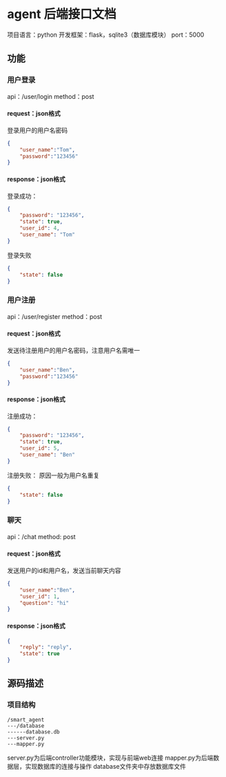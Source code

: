# agent 后端接口文档

项目语言：python
开发框架：flask，sqlite3（数据库模块）
port：5000
## 功能

### 用户登录

api：/user/login
method：post
#### request：json格式
登录用户的用户名密码
```json
{
    "user_name":"Tom",
    "password":"123456"
}
```
#### response：json格式
登录成功：
```json
{
    "password": "123456",
    "state": true,
    "user_id": 4,
    "user_name": "Tom"
}
```
登录失败
```json
{
    "state": false
}

```

### 用户注册

api：/user/register
method：post

#### request：json格式

发送待注册用户的用户名密码，注意用户名需唯一
```json
{
    "user_name":"Ben",
    "password":"123456"
}
```

#### response：json格式

注册成功：
```json
{
    "password": "123456",
    "state": true,
    "user_id": 5,
    "user_name": "Ben"
}
```
注册失败：
原因一般为用户名重复
```json
{
    "state": false
}

```

### 聊天

api：/chat
method: post

#### request：json格式

发送用户的id和用户名，发送当前聊天内容
```json
{
    "user_name":"Ben",
    "user_id": 1,
    "question": "hi"
}
```

#### response：json格式

```json
{
    "reply": "reply",
    "state": true
}
```


## 源码描述

### 项目结构

```
/smart_agent
---/database
------database.db
---server.py
---mapper.py
```
server.py为后端controller功能模块，实现与前端web连接
mapper.py为后端数据层，实现数据库的连接与操作
database文件夹中存放数据库文件